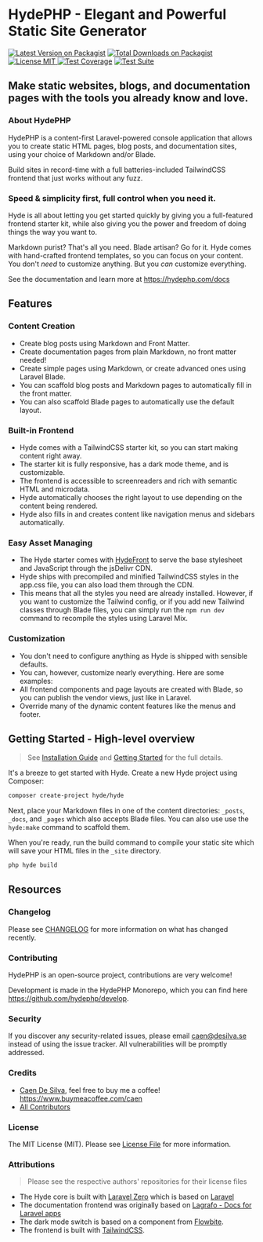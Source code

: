 # HydePHP - Elegant and Powerful Static Site Generator

[![Latest Version on Packagist](https://img.shields.io/packagist/v/hyde/framework?include_prereleases)](https://packagist.org/packages/hyde/framework)
[![Total Downloads on Packagist](https://img.shields.io/packagist/dt/hyde/framework)](https://packagist.org/packages/hyde/framework)
[![License MIT](https://img.shields.io/github/license/hydephp/hyde) ](https://github.com/hydephp/hyde/blob/master/LICENSE.md)
[![Test Coverage](https://codecov.io/gh/hydephp/develop/branch/master/graph/badge.svg?token=G6N2161TOT)](https://codecov.io/gh/hydephp/develop)
[![Test Suite](https://github.com/hydephp/develop/actions/workflows/continuous-integration.yml/badge.svg)](https://github.com/hydephp/develop/actions/workflows/continuous-integration.yml)


## Make static websites, blogs, and documentation pages with the tools you already know and love.

### About HydePHP

HydePHP is a content-first Laravel-powered console application that allows you to create static HTML pages, blog posts, and documentation sites,
using your choice of Markdown and/or Blade.

Build sites in record-time with a full batteries-included TailwindCSS frontend that just works without any fuzz.

### Speed & simplicity first, full control when you need it.

Hyde is all about letting you get started quickly by giving you a full-featured frontend starter kit, while also giving you the power and freedom of doing things the way you want to.

Markdown purist? That's all you need. Blade artisan? Go for it.
Hyde comes with hand-crafted frontend templates, so you can focus on your content.
You don't _need_ to customize anything. But you _can_ customize everything.

See the documentation and learn more at https://hydephp.com/docs


## Features

### Content Creation

- Create blog posts using Markdown and Front Matter.
- Create documentation pages from plain Markdown, no front matter needed!
- Create simple pages using Markdown, or create advanced ones using Laravel Blade.
- You can scaffold blog posts and Markdown pages to automatically fill in the front matter.
- You can also scaffold Blade pages to automatically use the default layout.

### Built-in Frontend

- Hyde comes with a TailwindCSS starter kit, so you can start making content right away.
- The starter kit is fully responsive, has a dark mode theme, and is customizable.
- The frontend is accessible to screenreaders and rich with semantic HTML and microdata.
- Hyde automatically chooses the right layout to use depending on the content being rendered.
- Hyde also fills in and creates content like navigation menus and sidebars automatically.

### Easy Asset Managing

- The Hyde starter comes with [HydeFront](https://github.com/hydephp/hydefront) to serve the base stylesheet and JavaScript through the jsDelivr CDN.
- Hyde ships with precompiled and minified TailwindCSS styles in the app.css file, you can also load them through the CDN.
- This means that all the styles you need are already installed. However, if you want to customize the Tailwind config, or if you add new Tailwind classes through Blade files, you can simply run the `npm run dev` command to recompile the styles using Laravel Mix.

### Customization

- You don't need to configure anything as Hyde is shipped with sensible defaults.
- You can, however, customize nearly everything. Here are some examples:
- All frontend components and page layouts are created with Blade, so you
  can publish the vendor views, just like in Laravel.
- Override many of the dynamic content features like the menus and footer.


## Getting Started - High-level overview

> See [Installation Guide](https://hydephp.com/docs/1.x/installation.html) and [Getting Started](https://hydephp.com/docs/1.x/getting-started.html) for the full details.

It's a breeze to get started with Hyde. Create a new Hyde project using Composer:

```bash
composer create-project hyde/hyde
```

Next, place your Markdown files in one of the content directories:  `_posts`, `_docs`, and `_pages` which also accepts Blade files. You can also use use the `hyde:make` command to scaffold them.

When you're ready, run the build command to compile your static site which will save your HTML files in the `_site` directory.

```bash
php hyde build
```


## Resources

### Changelog

Please see [CHANGELOG](https://github.com/hydephp/develop/blob/master/CHANGELOG.md) for more information on what has changed recently.

### Contributing

HydePHP is an open-source project, contributions are very welcome!

Development is made in the HydePHP Monorepo, which you can find here https://github.com/hydephp/develop.

### Security

If you discover any security-related issues, please email caen@desilva.se instead of using the issue tracker.
All vulnerabilities will be promptly addressed.

### Credits

-   [Caen De Silva](https://github.com/caendesilva), feel free to buy me a coffee! https://www.buymeacoffee.com/caen
-   [All Contributors](../../contributors)

### License

The MIT License (MIT). Please see [License File](LICENSE.md) for more information.

### Attributions

> Please see the respective authors' repositories for their license files

- The Hyde core is built with [Laravel Zero](https://laravel-zero.com/) which is based on [Laravel](https://laravel.com/)
- The documentation frontend was originally based on [Lagrafo - Docs for Laravel apps](https://github.com/caendesilva/lagrafo)
- The dark mode switch is based on a component from [Flowbite](https://flowbite.com/docs/customize/dark-mode/).
- The frontend is built with [TailwindCSS](https://tailwindcss.com/).
